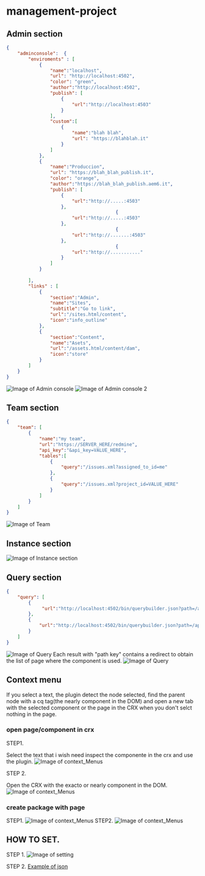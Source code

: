# management-project

## Admin section
```json
{
    "adminconsole":  {
        "enviroments" : [
            {
                "name":"localhost",
                "url": "http://localhost:4502",
                "color": "green",
                "author":"http://localhost:4502",
                "publish": [
                    {
                        "url":"http://localhost:4503"
                    }
                ],
                "custom":[
                    {
                        "name":"blah blah",
                        "url": "https://blahblah.it"
                    }
                ]
            },
            {
                "name":"Produccion",
                "url": "https://blah_blah_publish.it",
                "color": "orange",
                "author":"https://blah_blah_publish.aem6.it",
                "publish": [
                    {
                        "url":"http://.....:4503"
                    },
                                        {
                        "url":"http://.....:4503"
                    },
                                        {
                        "url":"http://.......:4503"
                    },
                                        {
                        "url":"http://..........."
                    }
                ]
            }
            
        ],
        "links" : [
            {
                "section":"Admin",
                "name":"Sites",
                "subtitle":"Go to link",
                "url":"/sites.html/content",
                "icon":"info_outline"
            },
            {
                "section":"Content",
                "name":"Asets",
                "url":"/assets.html/content/dam",
                "icon":"store"
            }
        ]
    }
}
```
![Image of Admin console](https://github.com/AEM-PROJECTS/management-project/blob/master/documentation/admin.png)
![Image of Admin console 2](https://github.com/AEM-PROJECTS/management-project/blob/master/documentation/admin2.png)

## Team section
```json
{
    "team": [
        {
            "name":"my team",
            "url":"https://SERVER_HERE/redmine",
            "api_key":"&api_key=VALUE_HERE",
            "tables":[
                {
                    "query":"/issues.xml?assigned_to_id=me"
                },
                {
                    "query":"/issues.xml?project_id=VALUE_HERE"
                }
            ]
        }
    ]
}
```   
![Image of Team](https://github.com/AEM-PROJECTS/management-project/blob/master/documentation/team.png)

## Instance section
![Image of Instance section](https://github.com/AEM-PROJECTS/management-project/blob/master/documentation/monitor.png)


## Query section
```json 
{
    "query": [
        {
             "url":"http://localhost:4502/bin/querybuilder.json?path=/apps&type=cq:Component&p.limit=-1&orderby:path"
        }, 
        {
            "url":"http://localhost:4502/bin/querybuilder.json?path=/apps/PROJECT_HERE/templates&type=cq:Template&p.limit=-1&orderby:path"
        }
    ]
}
```
![Image of Query](https://github.com/AEM-PROJECTS/management-project/blob/master/documentation/query.PNG)
Each result with "path key" contains a redirect to obtain the list of page where the component is used.
![Image of Query](https://github.com/AEM-PROJECTS/management-project/blob/master/documentation/query2.PNG)

## Context menu
If you select a text, the plugin detect the node selected, find the parent node with a cq tag(the nearly component in the DOM) and open a new tab with the selected component or the page in the CRX when you don't selct nothing in the page.

### open page/component in crx
STEP1.

Select the text that i wish need inspect the componente in the crx and use the plugin.
![Image of context_Menus](https://github.com/AEM-PROJECTS/management-project/blob/master/documentation/context_menus_1.png)


STEP 2.

Open the CRX with the exacto or nearly component in the DOM.
![Image of context_Menus](https://github.com/AEM-PROJECTS/management-project/blob/master/documentation/context_menus_2.png)


### create package with page
STEP1.
![Image of context_Menus](https://github.com/AEM-PROJECTS/management-project/blob/master/documentation/download_page.png)
STEP2.
![Image of context_Menus](https://github.com/AEM-PROJECTS/management-project/blob/master/documentation/download_page_2.png)


## HOW TO SET.

STEP 1.
![Image of setting](https://github.com/AEM-PROJECTS/management-project/blob/master/documentation/setting.png)

STEP 2.
[Example of json](https://github.com/AEM-PROJECTS/management-project/blob/master/documentation/data.json)
